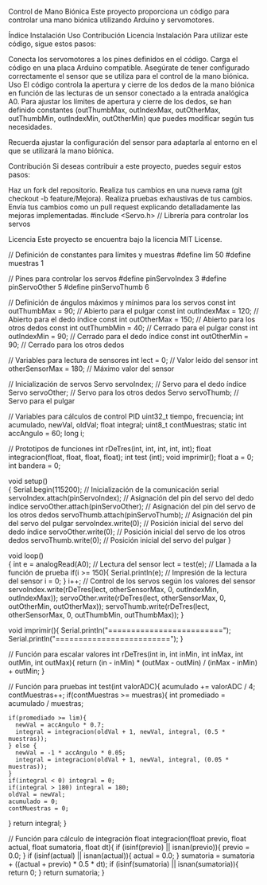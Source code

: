 Control de Mano Biónica
Este proyecto proporciona un código para controlar una mano biónica utilizando Arduino y servomotores.

Índice
Instalación
Uso
Contribución
Licencia
Instalación
Para utilizar este código, sigue estos pasos:

Conecta los servomotores a los pines definidos en el código.
Carga el código en una placa Arduino compatible.
Asegúrate de tener configurado correctamente el sensor que se utiliza para el control de la mano biónica.
Uso
El código controla la apertura y cierre de los dedos de la mano biónica en función de las lecturas de un sensor conectado a la entrada analógica A0. Para ajustar los límites de apertura y cierre de los dedos, se han definido constantes (outThumbMax, outIndexMax, outOtherMax, outThumbMin, outIndexMin, outOtherMin) que puedes modificar según tus necesidades.

Recuerda ajustar la configuración del sensor para adaptarla al entorno en el que se utilizará la mano biónica.

Contribución
Si deseas contribuir a este proyecto, puedes seguir estos pasos:

Haz un fork del repositorio.
Realiza tus cambios en una nueva rama (git checkout -b feature/Mejora).
Realiza pruebas exhaustivas de tus cambios.
Envía tus cambios como un pull request explicando detalladamente las mejoras implementadas.
#include <Servo.h> // Librería para controlar los servos

Licencia
Este proyecto se encuentra bajo la licencia MIT License. 



// Definición de constantes para límites y muestras
#define lim 50
#define muestras 1

// Pines para controlar los servos
#define pinServoIndex  3
#define pinServoOther 5
#define pinServoThumb 6

// Definición de ángulos máximos y mínimos para los servos
const int outThumbMax = 90; // Abierto para el pulgar
const int outIndexMax = 120; // Abierto para el dedo índice
const int outOtherMax = 150; // Abierto para los otros dedos
const int outThumbMin = 40; // Cerrado para el pulgar
const int outIndexMin = 90; // Cerrado para el dedo índice
const int outOtherMin = 90; // Cerrado para los otros dedos

// Variables para lectura de sensores
int lect = 0; // Valor leído del sensor
int otherSensorMax = 180; // Máximo valor del sensor

// Inicialización de servos
Servo servoIndex; // Servo para el dedo índice
Servo servoOther; // Servo para los otros dedos
Servo servoThumb; // Servo para el pulgar

// Variables para cálculos de control PID
uint32_t tiempo, frecuencia;
int acumulado, newVal, oldVal;
float integral;
uint8_t contMuestras;
static int accAngulo = 60;
long i;

// Prototipos de funciones
int rDeTres(int, int, int, int, int);
float integracion(float, float, float, float);
int test (int);
void imprimir();
float a = 0;
int bandera = 0;

void setup()  
{
  Serial.begin(115200); // Inicialización de la comunicación serial
  servoIndex.attach(pinServoIndex); // Asignación del pin del servo del dedo índice
  servoOther.attach(pinServoOther); // Asignación del pin del servo de los otros dedos
  servoThumb.attach(pinServoThumb); // Asignación del pin del servo del pulgar
  servoIndex.write(0); // Posición inicial del servo del dedo índice
  servoOther.write(0); // Posición inicial del servo de los otros dedos
  servoThumb.write(0); // Posición inicial del servo del pulgar
}  

void loop()   
{
  int e = analogRead(A0); // Lectura del sensor
  lect = test(e); // Llamada a la función de prueba
  if(i >= 150){
    Serial.println(e); // Impresión de la lectura del sensor
    i = 0;
  }
  i++;
  // Control de los servos según los valores del sensor
  servoIndex.write(rDeTres(lect, otherSensorMax, 0, outIndexMin, outIndexMax));
  servoOther.write(rDeTres(lect, otherSensorMax, 0, outOtherMin, outOtherMax));
  servoThumb.write(rDeTres(lect, otherSensorMax, 0, outThumbMin, outThumbMax)); 
} 

void imprimir(){
  Serial.println("=========================");
  Serial.println("=========================");
} 

// Función para escalar valores
int rDeTres(int in, int inMin, int inMax, int outMin, int outMax){
    return (in - inMin) * (outMax - outMin) / (inMax - inMin) + outMin;
 }

// Función para pruebas
int test(int valorADC){
  acumulado += valorADC / 4;
  contMuestras++;
  if(contMuestras >= muestras){
    int promediado = acumulado / muestras;

    if(promediado >= lim){
      newVal = accAngulo * 0.7;
      integral = integracion(oldVal + 1, newVal, integral, (0.5 * muestras));
    } else {
      newVal = -1 * accAngulo * 0.05;
      integral = integracion(oldVal + 1, newVal, integral, (0.05 * muestras));
    }
    if(integral < 0) integral = 0;
    if(integral > 180) integral = 180;
    oldVal = newVal;
    acumulado = 0;
    contMuestras = 0;
  }
  return integral;
}

// Función para cálculo de integración
float integracion(float previo, float actual, float sumatoria, float dt){
  if (isinf(previo) || isnan(previo)){
    previo = 0.0;
  }
  if (isinf(actual) || isnan(actual)){
    actual = 0.0;
  }
  sumatoria = sumatoria + ((actual + previo) * 0.5 * dt);
  if (isinf(sumatoria) || isnan(sumatoria)){
    return 0;
  }
  return sumatoria;
}
